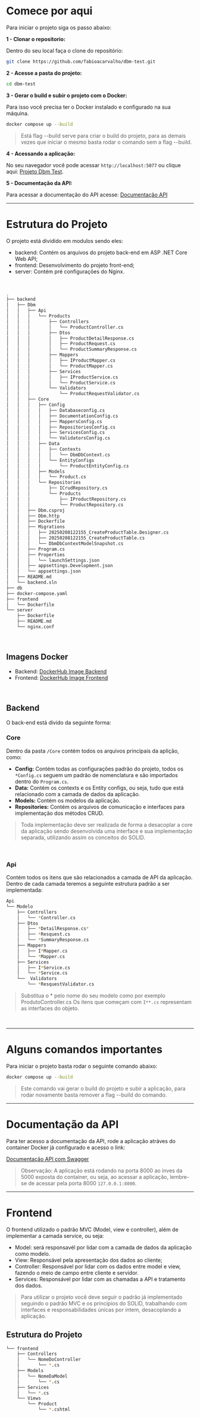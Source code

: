 # Comece por aqui

Para iniciar o projeto siga os passo abaixo:

__1 - Clonar o repositorio:__

Dentro do seu local faça o clone do repositório:
```bash
git clone https://github.com/fabioacarvalho/dbm-test.git
```

__2 - Acesse a pasta do projeto:__

```bash
cd dbm-test
```

__3 - Gerar o build e subir o projeto com o Docker:__

Para isso você precisa ter o Docker instalado e configurado na sua máquina.

```bash
docker compose up --build
```

> Está flag --build serve para criar o build do projeto, para as demais vezes que iniciar o mesmo basta rodar o comando sem a flag --build.

__4 - Acessando a aplicação:__

No seu navegador você pode acessar `http://localhost:5077` ou clique aqui: [Projeto Dbm Test](http://localhost:5077).

__5 - Documentação da API:__

Para acessar a documentação do API acesse: [Documentação API](http://localhost:8000/swagger)


---

# Estrutura do Projeto

O projeto está dividido em modulos sendo eles:

- backend: Contém os arquivos do projeto back-end em ASP .NET Core Web API;
- frontend: Desenvolvimento do projeto front-end;
- server: Contém pré configurações do Nginx.

<br>

```bash
.
├── backend
│   ├── Dbm
│   │   ├── Api
│   │   │   └── Products
│   │   │       ├── Controllers
│   │   │       │   └── ProductController.cs
│   │   │       ├── Dtos
│   │   │       │   ├── ProductDetailResponse.cs
│   │   │       │   ├── ProductRequest.cs
│   │   │       │   └── ProductSummaryResponse.cs
│   │   │       ├── Mappers
│   │   │       │   ├── IProductMapper.cs
│   │   │       │   └── ProductMapper.cs
│   │   │       ├── Services
│   │   │       │   ├── IProductService.cs
│   │   │       │   └── ProductService.cs
│   │   │       └── Validators
│   │   │           └── ProductRequestValidator.cs
│   │   ├── Core
│   │   │   ├── Config
│   │   │   │   ├── Databaseconfig.cs
│   │   │   │   ├── DocumentationConfig.cs
│   │   │   │   ├── MappersConfig.cs
│   │   │   │   ├── RepositoriesConfig.cs
│   │   │   │   ├── ServicesConfig.cs
│   │   │   │   └── ValidatorsConfig.cs
│   │   │   ├── Data
│   │   │   │   ├── Contexts
│   │   │   │   │   └── DbmDbContext.cs
│   │   │   │   └── EntityConfigs
│   │   │   │       └── ProductEntityConfig.cs
│   │   │   ├── Models
│   │   │   │   └── Product.cs
│   │   │   └── Repositories
│   │   │       ├── ICrudRepository.cs
│   │   │       └── Products
│   │   │           ├── IProductRepository.cs
│   │   │           └── ProductRepository.cs
│   │   ├── Dbm.csproj
│   │   ├── Dbm.http
│   │   ├── Dockerfile
│   │   ├── Migrations
│   │   │   ├── 20250208122155_CreateProductTable.Designer.cs
│   │   │   ├── 20250208122155_CreateProductTable.cs
│   │   │   └── DbmDbContextModelSnapshot.cs
│   │   ├── Program.cs
│   │   ├── Properties
│   │   │   └── launchSettings.json
│   │   ├── appsettings.Development.json
│   │   └── appsettings.json
│   ├── README.md
│   └── backend.sln
├── db
├── docker-compose.yaml
├── frontend
│   └── Dockerfile
└── server
    ├── Dockerfile
    ├── README.md
    └── nginx.conf
```

<br>

## Imagens Docker

- Backend: [DockerHub Image Backend](https://hub.docker.com/r/ofabioacarvalho/dbm-api)
- Frontend: [DockerHub Image Frontend](https://hub.docker.com/r/ofabioacarvalho/dbm-frontend)

<br>

## Backend

O back-end está divido da seguinte forma:

### Core
Dentro da pasta `/Core` contém todos os arquivos principais da aplição, como:

- __Config:__ Contém todas as configurações padrão do projeto, todos os `*Config.cs` seguem um padrão de nomenclatura e são importados dentro do `Program.cs`.
- __Data:__ Contém os contexts e os Entity configs, ou seja, tudo que está relacionado com a camada de dados da aplicação.
- __Models:__ Contém os modelos da aplicação.
- __Repositories:__ Contém os arquivos de comunicação e interfaces para implementação dos métodos CRUD.

> Toda implementação deve ser realizada de forma a desacoplar a core da aplicação sendo desenvolvida uma interface e sua implementação separada, utilizando assim os conceitos do SOLID.

<br>

### Api

Contém todos os itens que são relacionados a camada de API da aplicação. Dentro de cada camada teremos a seguinte estrutura padrão a ser implementada:

```bash
Api
└── Modelo
    ├── Controllers
    │   └── *Controller.cs
    ├── Dtos
    │   ├── *DetailResponse.cs*
    │   ├── *Resquest.cs
    │   └── *SummaryResponse.cs
    ├── Mappers
    │   ├── I*Mapper.cs
    │   └── *Mapper.cs
    ├── Services
    │   ├── I*Service.cs
    │   └── *Service.cs
    └──  Validators
        └── *ResquestValidator.cs
```

> Substitua o * pelo nome do seu modelo como por exemplo ProdutoController.cs
> Os itens que começam com `I**.cs` representam as interfaces do objeto. 

<br>

---


# Alguns comandos importantes

Para iniciar o projeto basta rodar o seguinte comando abaixo:

```bash
docker compose up --build
```

> Este comando vai gerar o build do projeto e subir a aplicação, para rodar novamente basta remover a flag --build do comando.

---

# Documentação da API

Para ter acesso a documentação da API, rode a aplicação atráves do container Docker já configurado e acesso o link:

[Documentação API com Swagger](http://127.0.0.1:8000/swagger)

> Observação: A aplicação está rodando na porta 8000 ao inves da 5000 exposta do container, ou seja, ao acessar a aplicação, lembre-se de acessar pela porta 8000 `127.0.0.1:8000`.

---

# Frontend

O frontend utilizado o padrão MVC (Model, view e controller), além de implementar a camada service, ou seja:

- Model: será responsavél por lidar com a camada de dados da aplicação como modelo.
- View: Responsável pela apresentação dos dados ao cliente;
- Controller: Responsável por lidar com os dados entre model e view, fazendo o meio de campo entre cliente e servidor.
- Services: Responsável por lidar com as chamadas a API e tratamento dos dados.

> Para utilizar o projeto você deve seguir o padrão já implementado seguindo o padrão MVC e os principios do SOLID, trabalhando com interfaces e responsabilidades únicas por intem, desacoplando a aplicação.

## Estrutura do Projeto

```bash
└── frontend
    ├── Controllers
    │   └── NomeDoController
    │       └── *.cs
    ├── Models
    │   └── NomeDaModel
    │       └── *.cs
    ├── Services
    │   └── *.cs
    └── Views
        └── Product
            └── *.cshtml
```


  
